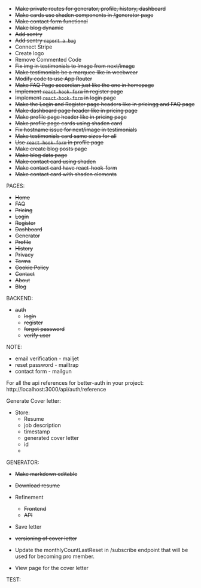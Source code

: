 - ~~Make private routes for generator, profile, history, dashboard~~
- ~~Make cards use shadcn components in /generator page~~
- ~~Make contact form functional~~
- ~~Make blog dynamic~~
- ~~Add sentry~~
- ~~Add sentry `report a bug`~~
- Connect Stripe
- Create logo
- Remove Commented Code
- ~~Fix img in testimonials to Image from next/image~~
- ~~Make testimonials be a marquee like in weebwear~~
- ~~Modify code to use App Router~~
- ~~Make FAQ Page accordian just like the one in homepage~~
- ~~Implement `react-hook-form` in register page~~
- ~~Implement `react-hook-form` in login page~~
- ~~Make the Login and Register page headers like in pricingg and FAQ page~~
- ~~Make dashboard page header like in pricing page~~
- ~~Make profile page header like in pricing page~~
- ~~Make profile page cards using shadcn card~~
- ~~Fix hostname issue for next/image in testimonials~~
- ~~Make testimonials card same sizes for all~~
- ~~Use `react-hook-form` in profile page~~
- ~~Make create blog posts page~~
- ~~Make blog data page~~
- ~~Make contact card using shadcn~~
- ~~Make contact card have react-hook-form~~
- ~~Make contact card with shadcn elements~~

PAGES:

- ~~Home~~
- ~~FAQ~~
- ~~Pricing~~
- ~~Login~~
- ~~Register~~
- ~~Dashboard~~
- ~~Generator~~
- ~~Profile~~
- ~~History~~
- ~~Privacy~~
- ~~Terms~~
- ~~Cookie Policy~~
- ~~Contact~~
- ~~About~~
- ~~Blog~~

BACKEND:

- ~~auth~~
  - ~~login~~
  - ~~register~~
  - ~~forgot password~~
  - ~~verify user~~

NOTE:

- email verification - mailjet
- reset password - mailtrap
- contact form - mailgun

For all the api references for better-auth in your project: http://localhost:3000/api/auth/reference

Generate Cover letter:

- Store:
  - Resume
  - job description
  - timestamp
  - generated cover letter
  - id
  -

GENERATOR:

- ~~Make markdown editable~~
- ~~Download resume~~
- Refinement
  - ~~Frontend~~
  - ~~API~~
- Save letter
- ~~versioning of cover letter~~

- Update the monthlyCountLastReset in /subscribe endpoint that will be used for becoming pro member.

- View page for the cover letter

TEST:
